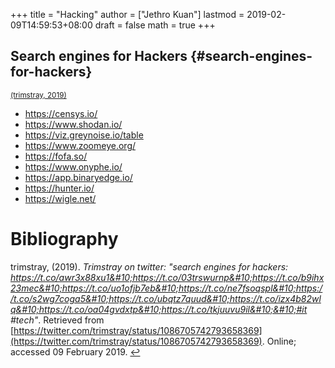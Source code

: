 +++
title = "Hacking"
author = ["Jethro Kuan"]
lastmod = 2019-02-09T14:59:53+08:00
draft = false
math = true
+++

## Search engines for Hackers {#search-engines-for-hackers}

<sup id="8145d0bc010004d1fdab0a7add7566bd"><a href="#trimstray_se_hackers" title="@misc{trimstray_se_hackers,
  author =       {trimstray},
  howpublished =
                  {https://twitter.com/trimstray/status/1086705742793658369},
  note =         {Online; accessed 09 February 2019},
  title =        {trimstray on Twitter: &amp;quot;Search Engines for
                  Hackers:&amp;#10;&amp;#10;https://t.co/Awr3X88Xu1&amp;#10;https://t.co/03trsWUrnP&amp;#10;https://t.co/B9IHX23MeC&amp;#10;https://t.co/uO1oFjB7Eb&amp;#10;https://t.co/NE7FSOQsPl&amp;#10;https://t.co/s2wG7cOGa5&amp;#10;https://t.co/uBqtz7QuUD&amp;#10;https://t.co/IZx4B82wLQ&amp;#10;https://t.co/Oa04GvDxTp&amp;#10;https://t.co/TKjuUVU9il&amp;#10;&amp;#10;#it
                  #tech&amp;quot;},
  year =         {2019},
}">(trimstray, 2019)</a></sup>

-   <https://censys.io/>
-   <https://www.shodan.io/>
-   <https://viz.greynoise.io/table>
-   <https://www.zoomeye.org/>
-   <https://fofa.so/>
-   <https://www.onyphe.io/>
-   <https://app.binaryedge.io/>
-   <https://hunter.io/>
-   <https://wigle.net/>

# Bibliography
<a id="trimstray_se_hackers"></a>trimstray,  (2019). *Trimstray on twitter: &quot;search engines for hackers:&#10;&#10;https://t.co/awr3x88xu1&#10;https://t.co/03trswurnp&#10;https://t.co/b9ihx23mec&#10;https://t.co/uo1ofjb7eb&#10;https://t.co/ne7fsoqspl&#10;https://t.co/s2wg7coga5&#10;https://t.co/ubqtz7quud&#10;https://t.co/izx4b82wlq&#10;https://t.co/oa04gvdxtp&#10;https://t.co/tkjuuvu9il&#10;&#10;#it #tech&quot;*. Retrieved from [https://twitter.com/trimstray/status/1086705742793658369](https://twitter.com/trimstray/status/1086705742793658369). Online; accessed 09 February 2019. [↩](#8145d0bc010004d1fdab0a7add7566bd)
